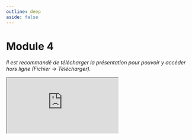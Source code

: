 ```yaml
---
outline: deep
aside: false
---
```

# Module 4

*Il est recommandé de télécharger la présentation pour pouvoir y accéder hors ligne (Fichier -> Télécharger).*

<iframe src="https://docs.google.com/presentation/d/1Z8xd3ZBksfH5ZwwhQaNt2jt_C0eToUT9/edit?usp=sharing&ouid=101914884112510485401&rtpof=true&sd=true"></iframe>